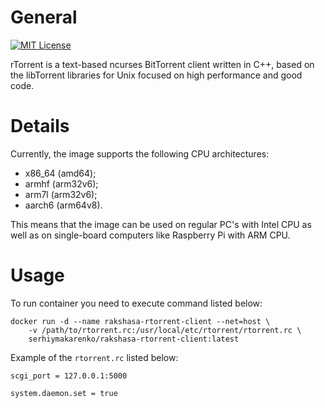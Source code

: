 # General
[![MIT License](https://img.shields.io/badge/License-MIT-blue.svg?style=flat)](https://github.com/SerhiyMakarenko/rakshasa-rtorrent-dockerized/blob/rakshasa-rtorrent-client/stable/LICENSE)

rTorrent is a text-based ncurses BitTorrent client written in C++, based on the libTorrent libraries for Unix focused on high performance and good code.

# Details
Currently, the image supports the following CPU architectures:
 - x86_64 (amd64);
 - armhf (arm32v6);
 - arm7l (arm32v6);
 - aarch6 (arm64v8).

This means that the image can be used on regular PC's with Intel CPU as well as on single-board computers like Raspberry Pi with ARM CPU.

# Usage
To run container you need to execute command listed below:
```
docker run -d --name rakshasa-rtorrent-client --net=host \
    -v /path/to/rtorrent.rc:/usr/local/etc/rtorrent/rtorrent.rc \
    serhiymakarenko/rakshasa-rtorrent-client:latest
```
Example of the `rtorrent.rc` listed below:
```
scgi_port = 127.0.0.1:5000

system.daemon.set = true
```
